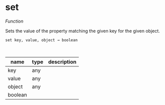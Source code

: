 # set

_Function_

Sets the value of the property matching the given key for the given object.

<pre><code>set key, value, object &rarr; boolean</code></pre>
<br>

| name | type | description |
|------|------|-------------|
|key|any||
|value|any||
|object|any||
|boolean|||


